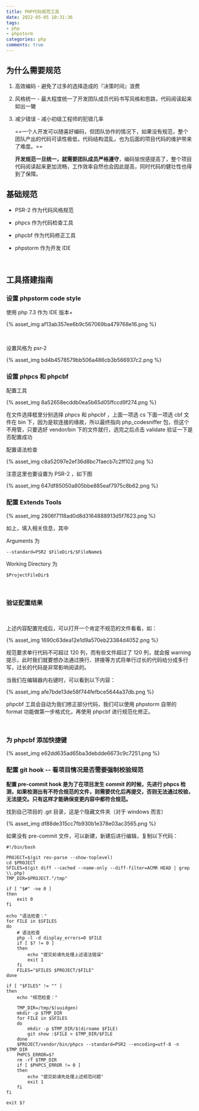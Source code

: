 ```yaml
---
title: PHP代码规范工具
date: 2022-05-05 10:31:36
tags:
- php
- phpstorm
categories: php
comments: true
---
```


## 为什么需要规范

1. 高效编码 - 避免了过多的选择造成的『决策时间』浪费
2. 风格统一 - 最大程度统一了开发团队成员代码书写风格和思路，代码阅读起来如出一辙
3. 减少错误 - 减小初级工程师的犯错几率
   
   ==一个人开发可以随喜好编码，但团队协作的情况下，如果没有规范，整个团队产出的代码可读性极低，代码结构混乱，也为后面的项目代码的维护带来了难度。==
   
   **开发规范一旦统一，就需要团队成员严格遵守**，编码愉悦感提高了，整个项目代码阅读起来更加流畅，工作效率自然也会因此提高，同时代码的健壮性也得到了保障。

## 基础规范

- PSR-2 作为代码风格规范
- phpcs 作为代码检查工具
- phpcbf 作为代码修正工具
- phpstorm 作为开发 IDE
  
  <br/>

## 工具搭建指南

### 设置 phpstorm code style

使用 php 7.3 作为 IDE 版本+

{% asset_img af13ab357ee6b9c567069ba479768e16.png %}

<br/>

设置风格为 psr-2

{% asset_img bd4b4578579bb506a486cb3b566937c2.png %}
<br/>

### 设置 phpcs 和 phpcbf

配置工具

{% asset_img 8a52658ecddb0ea5b65d05ffccd9f274.png %}

在文件选择框里分别选择 phpcs 和 phpcbf ，上面一项选 cs 下面一项选 cbf
文件在 bin 下，因为是软连接的缘故，所以最终指向 php_codesniffer 包，但这个不用管，只要选好 vendor/bin 下的文件就行，选完之后点击 validate 验证一下是否配置成功

配置语法检查

{% asset_img c8a52097e2ef36d8bc7faecb7c2ff102.png %}

注意这里也要设置为 PSR-2 ，如下图

{% asset_img 647df85050a805bbe885eaf7975c8b62.png %}

### 配置 Extends Tools

{% asset_img 2806f7118ad0d8d3164888913d5f7623.png %}

如上，填入相关信息，其中

Arguments 为 

```
--standard=PSR2 $FileDir$/$FileName$
```

Working Directory 为 

```
$ProjectFileDir$
```

<br/>

### 验证配置结果

<br/>

上述内容配置完成后，可以打开一个肯定不规范的文件看看，如：

{% asset_img 1690c63dea12e1d9a570eb23384d4052.png %}

规范要求单行代码不可超过 120 列，而有些文件超过了 120 列，就会报 warning 提示，此时我们就要想办法通过换行、拼接等方式将单行过长的代码给分成多行写，过长的代码是非常影响阅读的。

当我们在编辑器内右键时，可以看到以下内容：

{% asset_img afe7bde13de58f744fefbce5644a37db.png %}

phpcbf 工具会自动为我们修正部分代码，我们可以使用 phpstorm 自带的 format 功能做第一步格式化，再使用 phpcbf 进行规范化修正。

<br/>

### 为 phpcbf 添加快捷键

{% asset_img e62dd635ad65ba3debdde6673c9c7251.png %}

### 配置 git hook -- 看项目情况是否需要强制校验规范

**配置 pre-commit hook 是为了在项目发生 commit 的时候，先进行 phpcs 检测，如果检测出有不符合规范的文件，则需要优化后再提交，否则无法通过校验，无法提交。只有这样才能确保变更内容中都符合规范。**

找到自己项目的 .git 目录，这是个隐藏文件夹（对于 windows 而言）

{% asset_img df88de315cc7fb930b1e378e03ac3565.png %}

如果没有 pre-commit 文件，可以新建，新建后进行编辑，复制以下代码：

```
#!/bin/bash

PROJECT=$(git rev-parse --show-toplevel) 
cd $PROJECT 
SFILES=$(git diff --cached --name-only --diff-filter=ACMR HEAD | grep \\.php) 
TMP_DIR=$PROJECT."/tmp" 

if [ "$#" -ne 0 ] 
then 
    exit 0 
fi 

echo "语法检查："
for FILE in $SFILES 
do
    # 语法检查
    php -l -d display_errors=0 $FILE 
    if [ $? != 0 ] 
    then 
        echo "提交前请先处理上述语法错误" 
        exit 1 
    fi 
    FILES="$FILES $PROJECT/$FILE" 
done 

if [ "$FILES" != "" ] 
then 
    echo "规范检查：" 

    TMP_DIR=/tmp/$(uuidgen) 
    mkdir -p $TMP_DIR 
    for FILE in $SFILES 
    do 
        mkdir -p $TMP_DIR/$(dirname $FILE) 
        git show :$FILE > $TMP_DIR/$FILE 
    done 
    $PROJECT/vendor/bin/phpcs --standard=PSR2 --encoding=utf-8 -n $TMP_DIR 
    PHPCS_ERROR=$? 
    rm -rf $TMP_DIR 
    if [ $PHPCS_ERROR != 0 ] 
    then 
        echo "提交前请先处理上述规范问题" 
        exit 1 
    fi 
fi 

exit $?
```